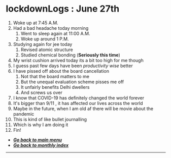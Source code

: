 # lockdownLogs : June 27th

1. Woke up at 7:45 A.M.
2. Had a bad headache today morning
   1. Went to sleep again at 11:00 A.M.
   2. Woke up around 1 P.M.
3. Studying again for jee today
   1. Revised atomic structure
   2. Studied chemical bonding (**Seriously this time**)
4. My wrist cushion arrived today its a bit too high for me though
5. I guess past few days have been _productivity wise_ better
6. I have pissed off about the board cancellation
   1. Not that the board matters to me
   2. But the unequal evaluation scheme pisses me off
   3. It unfairly benefits Delhi dwellers
   4. And screws us over
7. I know that COVID-19 has definitely changed the world forever
8. It's bigger than 9/11 , it has affected our lives across the world
9. Maybe in the future, when I am old af there will be movie about the pandemic
10. This is kind of like bullet journalling
11. Which is why I am doing it
12. Fin!

- [**_Go back to main menu_**](../README.md)
- [**_Go back to monthly index_**](index.md)

---
